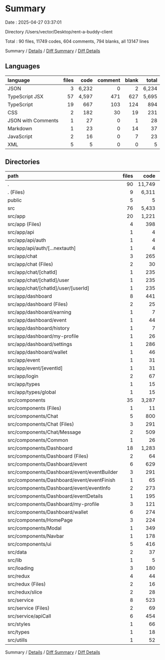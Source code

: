 # Summary

Date : 2025-04-27 03:37:01

Directory /Users/vector/Desktop/rent-a-buddy-client

Total : 90 files,  11749 codes, 604 comments, 794 blanks, all 13147 lines

Summary / [Details](details.md) / [Diff Summary](diff.md) / [Diff Details](diff-details.md)

## Languages
| language | files | code | comment | blank | total |
| :--- | ---: | ---: | ---: | ---: | ---: |
| JSON | 3 | 6,232 | 0 | 2 | 6,234 |
| TypeScript JSX | 57 | 4,597 | 471 | 627 | 5,695 |
| TypeScript | 19 | 667 | 103 | 124 | 894 |
| CSS | 2 | 182 | 30 | 19 | 231 |
| JSON with Comments | 1 | 27 | 0 | 1 | 28 |
| Markdown | 1 | 23 | 0 | 14 | 37 |
| JavaScript | 2 | 16 | 0 | 7 | 23 |
| XML | 5 | 5 | 0 | 0 | 5 |

## Directories
| path | files | code | comment | blank | total |
| :--- | ---: | ---: | ---: | ---: | ---: |
| . | 90 | 11,749 | 604 | 794 | 13,147 |
| . (Files) | 9 | 6,311 | 1 | 32 | 6,344 |
| public | 5 | 5 | 0 | 0 | 5 |
| src | 76 | 5,433 | 603 | 762 | 6,798 |
| src/app | 20 | 1,221 | 149 | 185 | 1,555 |
| src/app (Files) | 4 | 398 | 46 | 45 | 489 |
| src/app/api | 1 | 4 | 2 | 5 | 11 |
| src/app/api/auth | 1 | 4 | 2 | 5 | 11 |
| src/app/api/auth/[...nextauth] | 1 | 4 | 2 | 5 | 11 |
| src/app/chat | 3 | 265 | 41 | 46 | 352 |
| src/app/chat (Files) | 2 | 30 | 4 | 12 | 46 |
| src/app/chat/[chatId] | 1 | 235 | 37 | 34 | 306 |
| src/app/chat/[chatId]/user | 1 | 235 | 37 | 34 | 306 |
| src/app/chat/[chatId]/user/[userId] | 1 | 235 | 37 | 34 | 306 |
| src/app/dashboard | 8 | 441 | 43 | 67 | 551 |
| src/app/dashboard (Files) | 2 | 25 | 1 | 11 | 37 |
| src/app/dashboard/earning | 1 | 7 | 0 | 3 | 10 |
| src/app/dashboard/event | 1 | 44 | 6 | 7 | 57 |
| src/app/dashboard/history | 1 | 7 | 0 | 3 | 10 |
| src/app/dashboard/my-profile | 1 | 26 | 6 | 11 | 43 |
| src/app/dashboard/settings | 1 | 286 | 23 | 24 | 333 |
| src/app/dashboard/wallet | 1 | 46 | 7 | 8 | 61 |
| src/app/event | 1 | 31 | 9 | 8 | 48 |
| src/app/event/[eventId] | 1 | 31 | 9 | 8 | 48 |
| src/app/login | 2 | 67 | 8 | 11 | 86 |
| src/app/types | 1 | 15 | 0 | 3 | 18 |
| src/app/types/global | 1 | 15 | 0 | 3 | 18 |
| src/components | 35 | 3,287 | 311 | 433 | 4,031 |
| src/components (Files) | 1 | 11 | 0 | 3 | 14 |
| src/components/Chat | 5 | 800 | 66 | 81 | 947 |
| src/components/Chat (Files) | 3 | 291 | 26 | 39 | 356 |
| src/components/Chat/Message | 2 | 509 | 40 | 42 | 591 |
| src/components/Common | 1 | 26 | 1 | 4 | 31 |
| src/components/Dashboard | 18 | 1,283 | 150 | 193 | 1,626 |
| src/components/Dashboard (Files) | 2 | 64 | 3 | 13 | 80 |
| src/components/Dashboard/event | 6 | 629 | 75 | 79 | 783 |
| src/components/Dashboard/event/eventBuilder | 3 | 291 | 31 | 41 | 363 |
| src/components/Dashboard/event/eventFinish | 1 | 65 | 10 | 12 | 87 |
| src/components/Dashboard/event/eventInfo | 2 | 273 | 34 | 26 | 333 |
| src/components/Dashboard/eventDetails | 1 | 195 | 24 | 28 | 247 |
| src/components/Dashboard/my-profile | 3 | 121 | 19 | 27 | 167 |
| src/components/Dashboard/wallet | 6 | 274 | 29 | 46 | 349 |
| src/components/HomePage | 3 | 224 | 37 | 39 | 300 |
| src/components/Modal | 1 | 349 | 30 | 29 | 408 |
| src/components/Navbar | 1 | 178 | 24 | 29 | 231 |
| src/components/ui | 5 | 416 | 3 | 55 | 474 |
| src/data | 2 | 37 | 0 | 4 | 41 |
| src/lib | 1 | 5 | 0 | 2 | 7 |
| src/loading | 3 | 180 | 14 | 17 | 211 |
| src/redux | 4 | 44 | 18 | 22 | 84 |
| src/redux (Files) | 2 | 16 | 1 | 7 | 24 |
| src/redux/slice | 2 | 28 | 17 | 15 | 60 |
| src/service | 8 | 523 | 77 | 67 | 667 |
| src/service (Files) | 2 | 69 | 24 | 17 | 110 |
| src/service/apiCall | 6 | 454 | 53 | 50 | 557 |
| src/styles | 1 | 66 | 29 | 13 | 108 |
| src/types | 1 | 18 | 1 | 5 | 24 |
| src/utills | 1 | 52 | 4 | 14 | 70 |

Summary / [Details](details.md) / [Diff Summary](diff.md) / [Diff Details](diff-details.md)